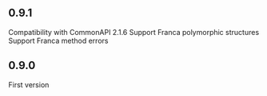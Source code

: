 0.9.1
-----
Compatibility with CommonAPI 2.1.6
Support Franca polymorphic structures
Support Franca method errors

0.9.0 
-----

First version


